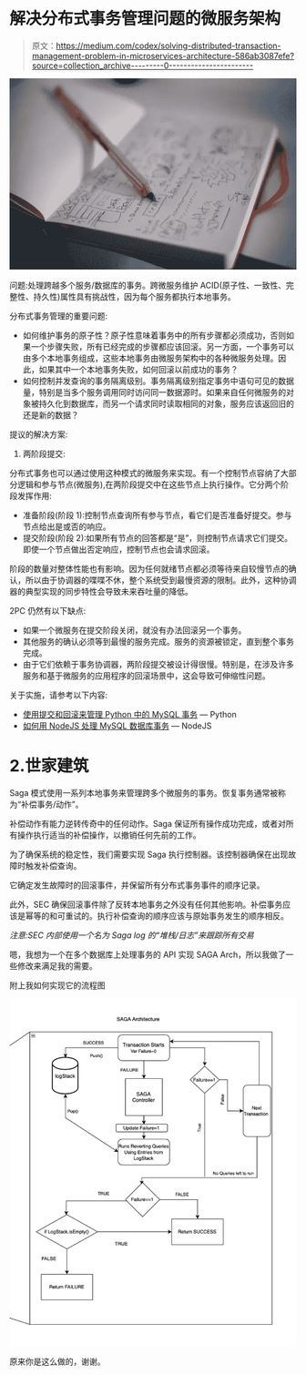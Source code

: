 # 解决分布式事务管理问题的微服务架构

> 原文：<https://medium.com/codex/solving-distributed-transaction-management-problem-in-microservices-architecture-586ab3087efe?source=collection_archive---------0----------------------->

![](img/a59691f4c7159617fa86ded7e0bac7ed.png)

问题:处理跨越多个服务/数据库的事务。跨微服务维护 ACID(原子性、一致性、完整性、持久性)属性具有挑战性，因为每个服务都执行本地事务。

分布式事务管理的重要问题:

*   如何维护事务的原子性？原子性意味着事务中的所有步骤都必须成功，否则如果一个步骤失败，所有已经完成的步骤都应该回滚。另一方面，一个事务可以由多个本地事务组成，这些本地事务由微服务架构中的各种微服务处理。因此，如果其中一个本地事务失败，如何回滚以前成功的事务？
*   如何控制并发查询的事务隔离级别。事务隔离级别指定事务中语句可见的数据量，特别是当多个服务调用同时访问同一数据源时。如果来自任何微服务的对象被持久化到数据库，而另一个请求同时读取相同的对象，服务应该返回旧的还是新的数据？

提议的解决方案:

1.  两阶段提交:

分布式事务也可以通过使用这种模式的微服务来实现。有一个控制节点容纳了大部分逻辑和参与节点(微服务),在两阶段提交中在这些节点上执行操作。它分两个阶段发挥作用:

*   准备阶段(阶段 1):控制节点查询所有参与节点，看它们是否准备好提交。参与节点给出是或否的响应。
*   提交阶段(阶段 2):如果所有节点的回答都是“是”，则控制节点请求它们提交。即使一个节点做出否定响应，控制节点也会请求回滚。

阶段的数量对整体性能也有影响。因为任何就绪节点都必须等待来自较慢节点的确认，所以由于协调器的喋喋不休，整个系统受到最慢资源的限制。此外，这种协调器的典型实现的同步特性会导致未来吞吐量的降低。

2PC 仍然有以下缺点:

*   如果一个微服务在提交阶段关闭，就没有办法回滚另一个事务。
*   其他服务的确认必须等到最慢的服务完成。服务的资源被锁定，直到整个事务完成。
*   由于它们依赖于事务协调器，两阶段提交被设计得很慢。特别是，在涉及许多服务和基于微服务的应用程序的回滚场景中，这会导致可伸缩性问题。

关于实施，请参考以下内容:

*   [使用提交和回滚来管理 Python 中的 MySQL 事务](https://pynative.com/python-mysql-transaction-management-using-commit-rollback/) — Python
*   [如何用 NodeJS 处理 MySQL 数据库事务](https://sehannrathnayake.medium.com/how-to-handle-mysql-database-transactions-with-nodejs-b7a2bf1fd203) — NodeJS

# 2.世家建筑

Saga 模式使用一系列本地事务来管理跨多个微服务的事务。恢复事务通常被称为“补偿事务/动作”。

补偿动作有能力逆转传奇中的任何动作。Saga 保证所有操作成功完成，或者对所有操作执行适当的补偿操作，以撤销任何先前的工作。

为了确保系统的稳定性，我们需要实现 Saga 执行控制器。该控制器确保在出现故障时触发补偿查询。

它确定发生故障时的回滚事件，并保留所有分布式事务事件的顺序记录。

此外，SEC 确保回滚事件除了反转本地事务之外没有任何其他影响。补偿事务应该是幂等的和可重试的。执行补偿查询的顺序应该与原始事务发生的顺序相反。

*注意:SEC 内部使用一个名为 Saga log 的“堆栈/日志”来跟踪所有交易*

嗯，我想为一个在多个数据库上处理事务的 API 实现 SAGA Arch，所以我做了一些修改来满足我的需要。

附上我如何实现它的流程图

![](img/40bcaf059ae8107a2c72b98773f50563.png)

原来你是这么做的，谢谢。